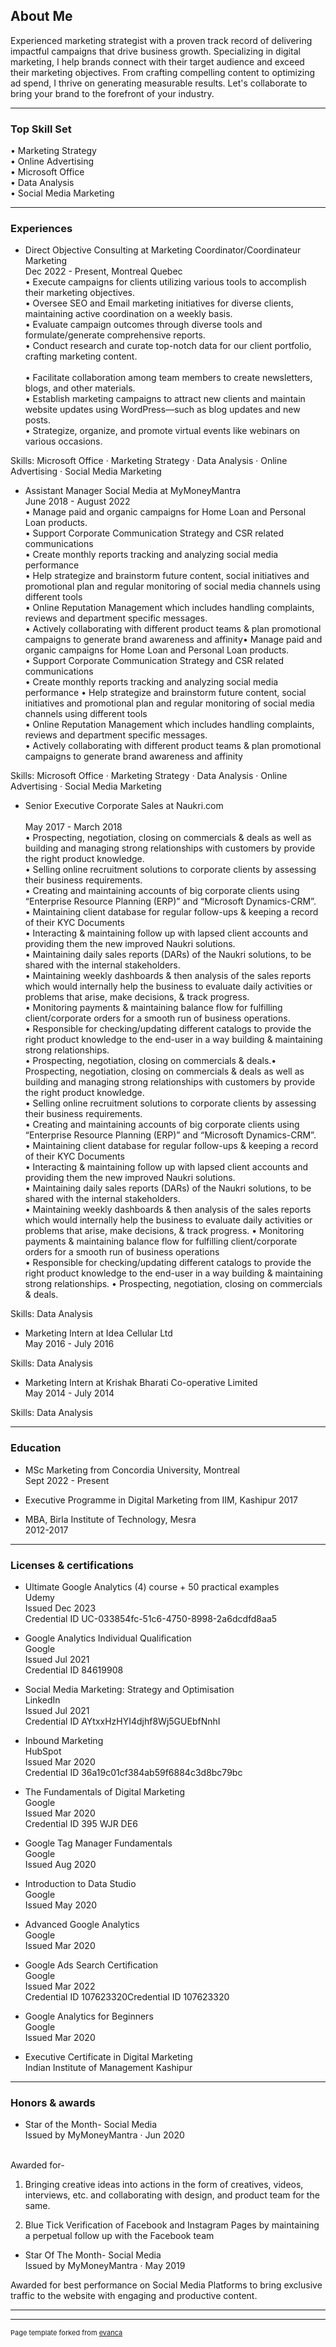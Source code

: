 ## About Me

Experienced marketing strategist with a proven track record of delivering impactful campaigns that drive business growth. Specializing in digital marketing, I help brands connect with their target audience and exceed their marketing objectives. From crafting compelling content to optimizing ad spend, I thrive on generating measurable results. Let's collaborate to bring your brand to the forefront of your industry. <br/>

---

### Top Skill Set

• Marketing Strategy<br/>
• Online Advertising<br/>
• Microsoft Office<br/>
• Data Analysis<br/>
• Social Media Marketing<br/>

---

### Experiences

- Direct Objective Consulting at Marketing Coordinator/Coordinateur Marketing<br/>
Dec 2022 - Present, Montreal Quebec<br/>
• Execute campaigns for clients utilizing various tools to accomplish their marketing objectives.<br/>
• Oversee SEO and Email marketing initiatives for diverse clients, maintaining active coordination on a weekly basis.<br/>
• Evaluate campaign outcomes through diverse tools and formulate/generate comprehensive reports.<br/>
• Conduct research and curate top-notch data for our client portfolio, crafting marketing content.<br/><br/>
• Facilitate collaboration among team members to create newsletters, blogs, and other materials.<br/>
• Establish marketing campaigns to attract new clients and maintain website updates using WordPress—such as blog updates and new posts.<br/>
• Strategize, organize, and promote virtual events like webinars on various occasions.<br/>

Skills: Microsoft Office · Marketing Strategy · Data Analysis · Online Advertising · Social Media Marketing<br/>

- Assistant Manager Social Media at MyMoneyMantra<br/>
June 2018 - August 2022<br/>
• Manage paid and organic campaigns for Home Loan and Personal Loan products.<br/>
• Support Corporate Communication Strategy and CSR related communications<br/>
• Create monthly reports tracking and analyzing social media performance<br/>
• Help strategize and brainstorm future content, social initiatives and promotional plan and regular monitoring of social media channels using different tools<br/>
• Online Reputation Management which includes handling complaints, reviews and department specific messages.<br/>
• Actively collaborating with different product teams & plan promotional campaigns to generate brand awareness and affinity• Manage paid and organic campaigns for Home Loan and Personal Loan products.<br/>
• Support Corporate Communication Strategy and CSR related communications<br/> • Create monthly reports tracking and analyzing social media performance • Help strategize and brainstorm future content, social initiatives and promotional plan and regular monitoring of social media channels using different tools<br/> • Online Reputation Management which includes handling complaints, reviews and department specific messages.<br/> • Actively collaborating with different product teams & plan promotional campaigns to generate brand awareness and affinity<br/>

Skills: Microsoft Office · Marketing Strategy · Data Analysis · Online Advertising · Social Media Marketing<br/>

- Senior Executive Corporate Sales at Naukri.com<br/><br/>
May 2017 - March 2018<br/>
• Prospecting, negotiation, closing on commercials & deals as well as building and managing strong relationships with customers by provide the right product knowledge.<br/>
• Selling online recruitment solutions to corporate clients by assessing their business requirements.<br/>
• Creating and maintaining accounts of big corporate clients using “Enterprise Resource Planning (ERP)” and “Microsoft Dynamics-CRM”.<br/>
• Maintaining client database for regular follow-ups & keeping a record of their KYC Documents<br/>
• Interacting & maintaining follow up with lapsed client accounts and providing them the new improved Naukri solutions.<br/>
• Maintaining daily sales reports (DARs) of the Naukri solutions, to be shared with the internal stakeholders.<br/>
• Maintaining weekly dashboards & then analysis of the sales reports which would internally help the business to evaluate daily activities or problems that arise, make decisions, & track progress.<br/>
• Monitoring payments & maintaining balance flow for fulfilling client/corporate orders for a smooth run of business operations.<br/>
• Responsible for checking/updating different catalogs to provide the right product knowledge to the end-user in a way building & maintaining strong relationships.<br/>
• Prospecting, negotiation, closing on commercials & deals.• Prospecting, negotiation, closing on commercials & deals as well as building and managing strong relationships with customers by provide the right product knowledge.<br/> • Selling online recruitment solutions to corporate clients by assessing their business requirements.<br/> • Creating and maintaining accounts of big corporate clients using “Enterprise Resource Planning (ERP)” and “Microsoft Dynamics-CRM”.<br/> • Maintaining client database for regular follow-ups & keeping a record of their KYC Documents<br/> • Interacting & maintaining follow up with lapsed client accounts and providing them the new improved Naukri solutions.<br/> • Maintaining daily sales reports (DARs) of the Naukri solutions, to be shared with the internal stakeholders.<br/> • Maintaining weekly dashboards & then analysis of the sales reports which would internally help the business to evaluate daily activities or problems that arise, make decisions, & track progress. • Monitoring payments & maintaining balance flow for fulfilling client/corporate orders for a smooth run of business operations<br/> • Responsible for checking/updating different catalogs to provide the right product knowledge to the end-user in a way building & maintaining strong relationships. • Prospecting, negotiation, closing on commercials & deals.<br/>

Skills: Data Analysis<br/>

- Marketing Intern at Idea Cellular Ltd<br/>
May 2016 - July 2016<br/>

Skills: Data Analysis<br/>

- Marketing Intern at Krishak Bharati Co-operative Limited<br/>
May 2014 - July 2014<br/>

Skills: Data Analysis<br/>

---

### Education

- MSc Marketing from Concordia University, Montreal<br/>
Sept 2022 - Present<br/>

- Executive Programme in Digital Marketing from IIM, Kashipur 2017<br/>

- MBA, Birla Institute of Technology, Mesra<br/>
2012-2017<br/>

---

### Licenses & certifications

- Ultimate Google Analytics (4) course + 50 practical examples<br/>
Udemy<br/>
Issued Dec 2023<br/>
Credential ID UC-033854fc-51c6-4750-8998-2a6dcdfd8aa5<br/>

- Google Analytics Individual Qualification<br/>
Google<br/>
Issued Jul 2021<br/>
Credential ID 84619908<br/>

- Social Media Marketing: Strategy and Optimisation<br/>
LinkedIn<br/>
Issued Jul 2021<br/>
Credential ID AYtxxHzHYI4djhf8Wj5GUEbfNnhI<br/>

- Inbound Marketing<br/>
HubSpot<br/>
Issued Mar 2020<br/>
Credential ID 36a19c01cf384ab59f6884c3d8bc79bc<br/>

- The Fundamentals of Digital Marketing<br/>
Google<br/>
Issued Mar 2020<br/>
Credential ID 395 WJR DE6<br/>

- Google Tag Manager Fundamentals<br/>
Google<br/>
Issued Aug 2020<br/>

- Introduction to Data Studio<br/>
Google<br/>
Issued May 2020<br/>

- Advanced Google Analytics<br/>
Google<br/>
Issued Mar 2020<br/>

- Google Ads Search Certification<br/>
Google<br/>
Issued Mar 2022<br/>
Credential ID 107623320Credential ID 107623320<br/>

- Google Analytics for Beginners<br/>
Google<br/>
Issued Mar 2020<br/>

- Executive Certificate in Digital Marketing<br/>
Indian Institute of Management Kashipur<br/>

---

### Honors & awards

- Star of the Month- Social Media<br/>
Issued by MyMoneyMantra · Jun 2020<br/><br/>

Awarded for-<br/>

1) Bringing creative ideas into actions in the form of creatives, videos, interviews, etc. and collaborating with design, and product team for the same.<br/>

2) Blue Tick Verification of Facebook and Instagram Pages by maintaining a perpetual follow up with the Facebook team<br/>

- Star Of The Month- Social Media<br/>
Issued by MyMoneyMantra · May 2019<br/>

Awarded for best performance on Social Media Platforms to bring exclusive traffic to the website with engaging and productive content.<br/>

---




---
<p style="font-size:11px">Page template forked from <a href="https://github.com/evanca/quick-portfolio">evanca</a></p>
<!-- Remove above link if you don't want to attibute -->
